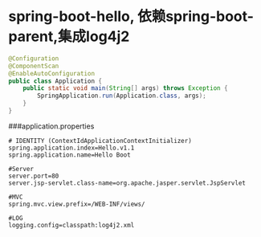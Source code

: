# spring-boot-hello, 依赖spring-boot-parent,集成log4j2
```java
@Configuration
@ComponentScan
@EnableAutoConfiguration
public class Application {
	public static void main(String[] args) throws Exception {
        SpringApplication.run(Application.class, args);
    }
}

```
###application.properties
```properties
# IDENTITY (ContextIdApplicationContextInitializer)
spring.application.index=Hello.v1.1
spring.application.name=Hello Boot

#Server
server.port=80
server.jsp-servlet.class-name=org.apache.jasper.servlet.JspServlet

#MVC
spring.mvc.view.prefix=/WEB-INF/views/

#LOG
logging.config=classpath:log4j2.xml
```
